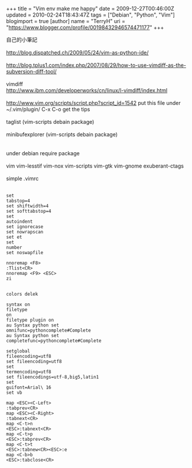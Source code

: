 +++
title = "Vim env make me happy"
date = 2009-12-27T00:46:00Z
updated = 2010-02-24T18:43:47Z
tags = ["Debian", "Python", "Vim"]
blogimport = true 
[author]
	name = "TerryH"
	uri = "https://www.blogger.com/profile/00198432946574471177"
+++

自己的小筆記<br /><br /><a href="http://blog.dispatched.ch/2009/05/24/vim-as-python-ide/">http://blog.dispatched.ch/2009/05/24/vim-as-python-ide/</a><br /><br /><a href="http://blog.tplus1.com/index.php/2007/08/29/how-to-use-vimdiff-as-the-subversion-diff-tool/">http://blog.tplus1.com/index.php/2007/08/29/how-to-use-vimdiff-as-the-subversion-diff-tool/</a><br /><br />vimdiff<br /><a href="http://www.ibm.com/developerworks/cn/linux/l-vimdiff/index.html">http://www.ibm.com/developerworks/cn/linux/l-vimdiff/index.html</a><br /><br /><a href="http://www.vim.org/scripts/script.php?script_id=1542">http://www.vim.org/scripts/script.php?script_id=1542</a> put this file under  ~/.vim/plugin/  C-x  C-o get the tips<br /><br />taglist (vim-scripts debain package)<br /><br />minibufexplorer (vim-scripts debain package)<br /><br /><br />under debian require package<br /><br />vim vim-lesstif vim-nox vim-scripts vim-gtk vim-gnome exuberant-ctags<br /><br />simple .vimrc<br /><br /><code><br />set tabstop=4 <br />set shiftwidth=4<br />set softtabstop=4<br />set autoindent<br />set ignorecase<br />set nowrapscan<br />set et<br />set number<br />set noswapfile<br /><br />nnoremap &lt;F8&gt; :Tlist&lt;CR&gt;<br />nnoremap &lt;F9&gt; &lt;ESC&gt; zi<br /><br /><br />colors delek<br /><br />syntax on<br />filetype on<br />filetype plugin on<br />au Syntax python set omnifunc=pythoncomplete#Complete<br />au Syntax python set completefunc=pythoncomplete#Complete<br /><br />setglobal fileencoding=utf8<br />set fileencoding=utf8<br />set termencoding=utf8<br />set fileencodings=utf-8,big5,latin1<br />set guifont=Arial\ 16<br />set vb<br /><br />map &lt;ESC&gt;&lt;C-Left&gt; :tabprev&lt;CR&gt;<br />map &lt;ESC&gt;&lt;C-Right&gt; :tabnext&lt;CR&gt;<br />map &lt;C-t&gt;n &lt;ESC&gt;:tabnext&lt;CR&gt;<br />map &lt;C-t&gt;p &lt;ESC&gt;:tabprev&lt;CR&gt;<br />map &lt;C-t&gt;t &lt;ESC&gt;:tabnew&lt;CR&gt;&lt;ESC&gt;:e<br />map &lt;C-b&gt;b &lt;ESC&gt;:tabclose&lt;CR&gt;<br /><br /><br /></code>
